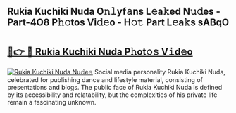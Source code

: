 ## Rukia Kuchiki Nuda O𝚗𝚕yf𝚊ns L𝚎a𝚔ed N𝚞𝚍es - Part-4O8 P𝚑𝚘tos Vi𝚍𝚎o - H𝚘𝚝 Part L𝚎a𝚔s sABqO

# <h2><a href="http://kf7ru5c.oniu.top/?m=Rukia+Kuchiki+Nuda">🔗👉 🔴 Rukia Kuchiki Nuda P𝚑ot𝚘𝚜 V𝚒d𝚎o</a></h2>

[![Rukia Kuchiki Nuda Nu𝚍e𝚜](https://i.imgur.com/0qMVB7G.gif)](http://kf7ru5c.oniu.top/?m=Rukia+Kuchiki+Nuda)
Social media personality Rukia Kuchiki Nuda, celebrated for publishing dance and lifestyle material, consisting of presentations and blogs. The public face of Rukia Kuchiki Nuda is defined by its accessibility and relatability, but the complexities of his private life remain a fascinating unknown.  
